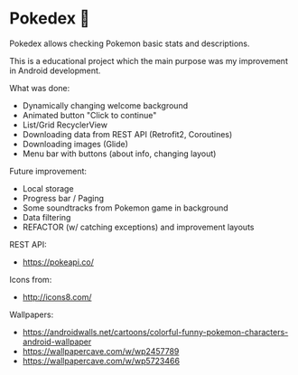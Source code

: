 # Pokedex :closed_book:

Pokedex allows checking Pokemon basic stats and descriptions.

This is a educational project which the main purpose was my improvement in Android development.

What was done:
* Dynamically changing welcome background
* Animated button "Click to continue"
* List/Grid RecyclerView
* Downloading data from REST API (Retrofit2, Coroutines)
* Downloading images (Glide)
* Menu bar with buttons (about info, changing layout)

Future improvement:
* Local storage
* Progress bar / Paging
* Some soundtracks from Pokemon game in background
* Data filtering
* REFACTOR (w/ catching exceptions) and improvement layouts

REST API:
* https://pokeapi.co/

Icons from:
* http://icons8.com/

Wallpapers:
* https://androidwalls.net/cartoons/colorful-funny-pokemon-characters-android-wallpaper
* https://wallpapercave.com/w/wp2457789
* https://wallpapercave.com/w/wp5723466